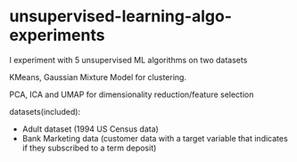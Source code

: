 # unsupervised-learning-algo-experiments
 I experiment with 5 unsupervised ML algorithms on two datasets

KMeans, Gaussian Mixture Model for clustering.

PCA, ICA and UMAP for dimensionality reduction/feature selection

datasets(included): 
- Adult dataset (1994 US Census data) 
- Bank Marketing data (customer data with a target variable that indicates if they subscribed to a term deposit)
